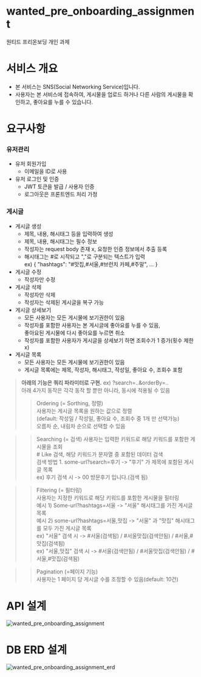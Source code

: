 # wanted_pre_onboarding_assignment
원티드 프리온보딩 개인 과제

# 서비스 개요
- 본 서비스는 SNS(Social Networking Service)입니다.
- 사용자는 본 서비스에 접속하여, 게시물을 업로드 하거나 다른 사람의 게시물을 확인하고, 좋아요를 누를 수 있습니다.

# 요구사항
### 유저관리
- 유저 회원가입
  - 이메일을 ID로 사용
- 유저 로그인 및 인증
  - JWT 토큰을 발급 / 사용자 인증
  - 로그아웃은 프론트엔드 처리 가정

### 게시글
- 게시글 생성
  - 제목, 내용, 해시태그 등을 입력하여 생성
  - 제목, 내용, 해시태그는 필수 정보
  - 작성자는 request body 존재 x, 요청한 인증 정보에서 추출 등록
  - 해시태그는 #로 시작되고 ","로 구분되는 텍스트가 입력  
  ex) { "hashtags": "#맛집,#서울,#브런치 카페,#주말", ... }
- 게시글 수정
  - 작성자만 수정
- 게시글 삭제
  - 작성자만 삭제
  - 작성자는 삭제된 게시글을 복구 가능
- 게시글 상세보기
  - 모든 사용자는 모든 게시물에 보기권한이 있음
  - 작성자를 포함한 사용자는 본 게시글에 좋아요를 누를 수 있음,  
    좋아요된 게시물에 다시 좋아요를 누르면 취소
  - 작성자를 포함한 사용자가 게시글을 상세보기 하면 조회수가 1 증가(횟수 제한 x)
- 게시글 목록
  - 모든 사용자는 모든 게시물에 보기권한이 있음
  - 게시글 목록에는 제목, 작성자, 해시태그, 작성일, 좋아요 수, 조회수 포함
> **아래의 기능은 쿼리 파라미터로 구현.** ex) ?search=..&orderBy=..  
> 아래 4가지 동작은 각각 동작 할 뿐만 아니라, 동시에 적용될 수 있음  
>> Ordering (= Sorthing, 정렬)  
>> 사용자는 게시글 목록을 원하는 값으로 정렬  
>> (default: 작성일 / 작성일, 좋아요 수, 조회수 중 1개 만 선택가능)  
>> 오름차 순, 내림차 순으로 선택할 수 있음  

>> Searching (= 검색)
>> 사용자는 입력한 키워드로 해당 키워드를 포함한 게시물을 조회  
>> &#35; Like 검색, 해당 키워드가 문자열 중 포함된 데이터 검색  
>> 검색 방법 1. some-url?search=후기 -> "후기" 가 제목에 포함된 게시글 목록  
>> ex) 후기 검색 시 -> 00 방문후기 입니다.(검색 됨)  

>> Filtering (= 필터링)  
>> 사용자는 지정한 키워드로 해당 키워드를 포함한 게시물을 필터링  
>> 예시 1) Some-url?hashtags=서울 -> "서울" 해시태그를 가진 게시글 목록  
>> 예시 2) some-url?hashtags=서울,맛집 -> "서울" 과 "맛집" 해시태그를 모두 가진 게시글 목록  
>> ex) "서울" 검색 시 -> #서울(검색됨) / #서울맛집(검색안됨) / #서울,#맛집(검색됨)  
>> ex) "서울,맛집" 검색 시 -> #서울(검색안됨) / #서울맛집(검색안됨) / #서울,#맛집(검색됨)  

>> Pagination (=페이지 기능)  
>> 사용자는 1 페이지 당 게시글 수를 조정할 수 있음(default: 10건)

# API 설계
![wanted_pre_onboarding_assignment](https://user-images.githubusercontent.com/67082984/179905277-9eaa72c2-480c-4998-83e5-85b9c6aebd90.png)

# DB ERD 설계
![wanted_pre_onboarding_assignment_erd](https://user-images.githubusercontent.com/67082984/179905329-35298887-f4e7-43c2-8aa1-eb3211f2d892.png)

